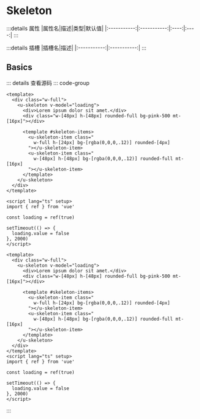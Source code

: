 <script setup>
import Basic from '../../examples/skeleton/01.basic.vue'
</script>

# Skeleton



:::details 属性
|属性名|描述|类型|默认值|
|:-----------:|:-----------:|:----:|:----:|
:::

:::details 插槽
|插槽名|描述|
|:-----------:|:-----------:|
:::

## Basics



<Basic></Basic>

::: details 查看源码
::: code-group
```vue [template]
<template>
  <div class="w-full">
    <u-skeleton v-model="loading">
      <div>Lorem ipsum dolor sit amet.</div>
      <div class="w-[48px] h-[48px] rounded-full bg-pink-500 mt-[16px]"></div>

      <template #skeleton-items>
        <u-skeleton-item class="
          w-full h-[24px] bg-[rgba(0,0,0,.12)] rounded-[4px]
        "></u-skeleton-item>
        <u-skeleton-item class="
          w-[48px] h-[48px] bg-[rgba(0,0,0,.12)] rounded-full mt-[16px]
        "></u-skeleton-item>
      </template>
    </u-skeleton>
  </div>
</template>
```

```vue [script]
<script lang="ts" setup>
import { ref } from 'vue'

const loading = ref(true)

setTimeout(() => {
  loading.value = false
}, 2000)
</script>
```

```vue [all]
<template>
  <div class="w-full">
    <u-skeleton v-model="loading">
      <div>Lorem ipsum dolor sit amet.</div>
      <div class="w-[48px] h-[48px] rounded-full bg-pink-500 mt-[16px]"></div>

      <template #skeleton-items>
        <u-skeleton-item class="
          w-full h-[24px] bg-[rgba(0,0,0,.12)] rounded-[4px]
        "></u-skeleton-item>
        <u-skeleton-item class="
          w-[48px] h-[48px] bg-[rgba(0,0,0,.12)] rounded-full mt-[16px]
        "></u-skeleton-item>
      </template>
    </u-skeleton>
  </div>
</template>
<script lang="ts" setup>
import { ref } from 'vue'

const loading = ref(true)

setTimeout(() => {
  loading.value = false
}, 2000)
</script>

```
:::

